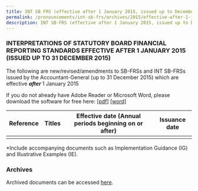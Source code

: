 ```yaml
---
title: INT SB FRS (effective after 1 January 2015, issued up to December 2015)
permalink: /pronouncements/int-sb-frs/archives/2015/effective-after-1-january-2015-issued-up-to-december-2015/
description: INT SB-FRS (effective after 1 January 2015, issued up to December 2015)
---
```

### INTERPRETATIONS OF STATUTORY BOARD FINANCIAL REPORTING STANDARDS EFFECTIVE AFTER 1 JANUARY 2015 (ISSUED UP TO 31 DECEMBER 2015)

  

The following are new/revised/amendments to SB-FRSs and INT SB-FRSs issued by the Accountant-General (up to 31 December 2015) which are effective **_after_** 1 January 2015

If you do not already have Adobe Reader or Microsoft Word, please download the software for free here: [\[pdf\]](http://www.adobe.com/products/acrobat/readstep2.html) [\[word\]](http://www.microsoft.com/downloads/details.aspx?FamilyID=95e24c87-8732-48d5-8689-ab826e7b8fdf&DisplayLang=en)

  

| Reference | Titles | Effective date (Annual periods beginning on or after) | Issuance date |
| --- | --- | --- | --- |
| | | | |

  
\*Include accompanying documents such as Implementation Guidance (IG) and Illustrative Examples (IE).  

  

### Archives 

  

Archived documents can be accessed [here](/pronouncements/interpretations-of-sb-frs/archives/).